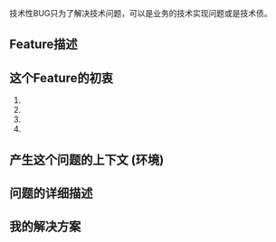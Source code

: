 技术性BUG只为了解决技术问题，可以是业务的技术实现问题或是技术债。
<!--- 提交BUG的时候这里要简述一下问题的核心 -->

## Feature描述
<!--- 这个TODO要做些什么事情 -->


## 这个Feature的初衷
<!--- 为什么会有这个Feature， -->
1.
2.
3.
4.

## 产生这个问题的上下文 (环境)
<!--- 产生问题的环境? -->

## 问题的详细描述
<!--- 如果有更多问题的信息可以继续描述 -->

## 我的解决方案
<!--- 提出个人的解决方案 -->